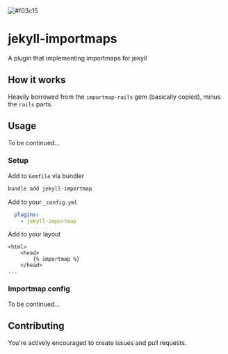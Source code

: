 
![#f03c15](https://placehold.it/600x50/ffffff/ff0000?text=CURRENTLY+IN+DEVELOPMENT)

# jekyll-importmaps
A plugin that implementing importmaps for jekyll

## How it works
Heavily borrowed from the `importmap-rails` gem (basically copied), minus the `rails` parts.

## Usage
To be continued...

### Setup
Add to `Gemfile` via bundler
```sh
bundle add jekyll-importmap
```

Add to your `_config.yml`
```yaml
  plugins:
    - jekyll-importmap
```

Add to your layout
```
<html>
    <head>
        {% importmap %}
    </head>
...
```

### Importmap config
To be continued...

## Contributing
You're actively encouraged to create issues and pull requests.
